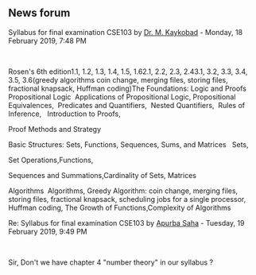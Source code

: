 <h2>News forum</h2><a href="https://moodle.cse.buet.ac.bd/user/view.php?id=20&course=382"></a>
Syllabus for final examination CSE103
by <a href="https://moodle.cse.buet.ac.bd/user/view.php?id=20&course=382">Dr. M. Kaykobad</a> - Monday, 18 February 2019, 7:48 PM


 






Rosen's 6th edition1.1, 1.2, 1.3, 1.4, 1.5, 1.62.1, 2.2, 2.3, 2.43.1, 3.2, 3.3, 3.4, 3.5, 3.6(greedy algorithms coin change, merging files, storing files, fractional knapsack, Huffman coding)The Foundations: Logic and Proofs  
Propositional Logic  Applications of Propositional Logic, Propositional Equivalences,  Predicates and Quantifiers,  Nested Quantifiers,  Rules of Inference,   Introduction to Proofs,
Proof Methods and Strategy 




Basic Structures: Sets, Functions, Sequences, Sums, and Matrices  
Sets,
Set Operations,Functions,
Sequences and Summations,Cardinality of Sets, Matrices  




Algorithms 
Algorithms, Greedy Algorithm: coin change, merging files, storing files, fractional knapsack, scheduling jobs for a single processor, Huffman coding, The Growth of Functions,Complexity of Algorithms 





























<a href="https://moodle.cse.buet.ac.bd/user/view.php?id=1449&course=382"></a>
Re: Syllabus for final examination CSE103
by <a href="https://moodle.cse.buet.ac.bd/user/view.php?id=1449&course=382">Apurba Saha</a> - Tuesday, 19 February 2019, 9:49 PM


 

Sir, Don't we have chapter 4 "number theory" in our syllabus ?









